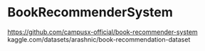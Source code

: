 # BookRecommenderSystem

https://github.com/campusx-official/book-recommender-system
kaggle.com/datasets/arashnic/book-recommendation-dataset
